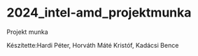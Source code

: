 # 2024_intel-amd_projektmunka
Projekt munka

Készítette:Hardi Péter, Horváth Máté Kristóf, Kadácsi Bence
